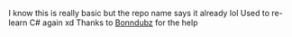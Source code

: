 ﻿I know this is really basic but the repo name says it already lol
Used to re-learn C# again xd
Thanks to [Bonndubz](https://github.com/bonndevoff) for the help